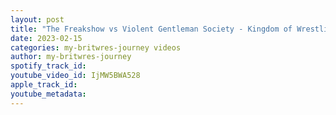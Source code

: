 ```yaml
---
layout: post
title: "The Freakshow vs Violent Gentleman Society - Kingdom of Wrestling (Full Match)"
date: 2023-02-15
categories: my-britwres-journey videos
author: my-britwres-journey
spotify_track_id: 
youtube_video_id: IjMW5BWA528
apple_track_id: 
youtube_metadata: 
---
```

